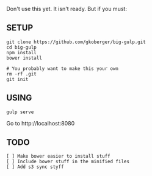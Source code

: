 Don't use this yet. It isn't ready. But if you must:

SETUP
-----

    git clone https://github.com/gkoberger/big-gulp.git
    cd big-gulp
    npm install
    bower install

    # You probably want to make this your own
    rm -rf .git
    git init

USING
-----

    gulp serve

Go to http://localhost:8080

TODO
----

    [ ] Make bower easier to install stuff
    [ ] Include bower stuff in the minified files
    [ ] Add s3 sync styff


